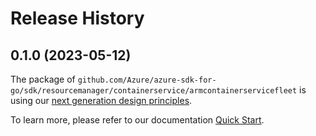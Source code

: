 # Release History

## 0.1.0 (2023-05-12)

The package of `github.com/Azure/azure-sdk-for-go/sdk/resourcemanager/containerservice/armcontainerservicefleet` is using our [next generation design principles](https://azure.github.io/azure-sdk/general_introduction.html).

To learn more, please refer to our documentation [Quick Start](https://aka.ms/azsdk/go/mgmt).